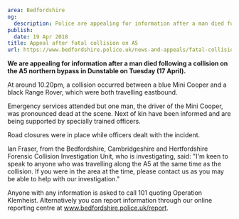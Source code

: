 ```yaml
area: Bedfordshire
og:
  description: Police are appealing for information after a man died following a collision on the A5 northern bypass in Dunstable on Tuesday (17 April).
publish:
  date: 19 Apr 2018
title: Appeal after fatal collision on A5
url: https://www.bedfordshire.police.uk/news-and-appeals/fatal-collision-a5-april18
```

**We are appealing for information after a man died following a collision on the A5 northern bypass in Dunstable on Tuesday (17 April).**

At around 10.20pm, a collision occurred between a blue Mini Cooper and a black Range Rover, which were both travelling eastbound.

Emergency services attended but one man, the driver of the Mini Cooper, was pronounced dead at the scene. Next of kin have been informed and are being supported by specially trained officers.

Road closures were in place while officers dealt with the incident.

Ian Fraser, from the Bedfordshire, Cambridgeshire and Hertfordshire Forensic Collision Investigation Unit, who is investigating, said: "I'm keen to speak to anyone who was travelling along the A5 at the same time as the collision. If you were in the area at the time, please contact us as you may be able to help with our investigation."

Anyone with any information is asked to call 101 quoting Operation Klemheist. Alternatively you can report information through our online reporting centre at www.bedfordshire.police.uk/report.
